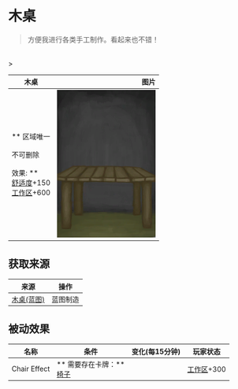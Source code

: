 # 木桌  
> 方便我进行各类手工制作。看起来也不错！  
<br>  
>   
  
  木桌  |   图片   
 ----  |  ----:   
 ** 区域唯一 **<br><br>** 不可删除 **<br><br>** 效果: **<br>[舒适度](Comfort.md)+150<br>[工作区](Workplace.md)+600  |  <img decoding="async" src="Sprite/Table.png" href="a.md" style="max-width:300px;max-height:300px;">   
  
## 获取来源  
来源  |  操作  
----  |  ----  
[木桌(蓝图)](Bp_Table.md)  |  蓝图制造  
## 被动效果  
名称  |  条件  |  变化(每15分钟)  |  玩家状态  
----  |  ----  |  ----  |  ----  
Chair Effect  |  ** 需要存在卡牌：**<br>[椅子](ChairPlaced.md)  |    |  [工作区](Workplace.md)+300  
